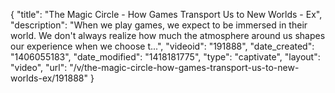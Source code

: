 {
    "title": "The Magic Circle - How Games Transport Us to New Worlds - Ex",
    "description": "When we play games, we expect to be immersed in their world. We don't always realize how much the atmosphere around us shapes our experience when we choose t...",
    "videoid": "191888",
    "date_created": "1406055183",
    "date_modified": "1418181775",
    "type": "captivate",
    "layout": "video",
    "url": "\/v\/the-magic-circle-how-games-transport-us-to-new-worlds-ex\/191888"
}